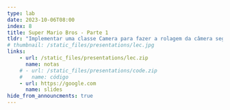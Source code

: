 ```yaml
---
type: lab
date: 2023-10-06T08:00
index: 8
title: Super Mario Bros - Parte 1
tldr: "Implementar uma classe Camera para fazer a rolagem da câmera seguindo o movimento do jogador."
# thumbnail: /static_files/presentations/lec.jpg
links: 
    - url: /static_files/presentations/lec.zip
      name: notas
    # - url: /static_files/presentations/code.zip
    #   name: código
    - url: https://google.com
      name: slides
hide_from_announcments: true
---
```

<!-- **Leituras Sugeridas:**
- [Leitura 1](http://example.com)
- [Leitura 2](http://example.com) -->
